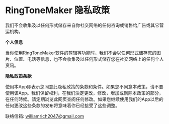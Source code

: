 # RingToneMaker 隐私政策

我们不会收集及以任何形式储存来自你社交网络的任何咨询或销售给广告或其它营运机构。

**个人信息**

当你使用RingToneMaker软件的剪辑等功能时，我们不会以任何形式储存您的图片、位置、电话等信息，也不会收集及以任何形式储存您在社交网络上的任何个人资讯。 

**隐私政策条款**

使用本App即表示您同意此隐私政策的条款和条件。如果您不同意本政策，请不要使用该App。我们保留权利，在我们決定更改，修改，增加或刪除本政策的部分，在任何時候。请定期浏览此网页查阅任何修改。如果您继续使用我们的App以后的任何更改这些条款的发布将意味着你已经接受了这些调整。

联络信箱: williamrich2047@gmail.com